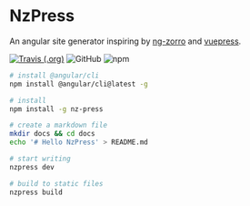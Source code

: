 # NzPress
An angular site generator inspiring by [ng-zorro](https://github.com/NG-ZORRO/ng-zorro-antd) and [vuepress](https://github.com/vuejs/vuepress).


[![Travis (.org)](https://img.shields.io/travis/ng-alliance/nz-press.svg?style=popout-square)](https://img.shields.io/travis/ng-alliance/nz-press.svg)
![GitHub](https://img.shields.io/github/license/ng-alliance/nz-press.svg?style=popout-square)
![npm](https://img.shields.io/npm/v/nz-press.svg?style=popout-square)

```bash
# install @angular/cli
npm install @angular/cli@latest -g

# install
npm install -g nz-press

# create a markdown file
mkdir docs && cd docs
echo '# Hello NzPress' > README.md

# start writing
nzpress dev       

# build to static files
nzpress build
```

